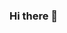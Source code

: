 ### Hi there 👋

<!--
**VerySecretXD/VerySecretXD** is a ✨ _special_ ✨ repository because its `README.md` (this file) appears on your GitHub profile.

Here are some ideas to get you started:

- 🔭 I’m currently working on github
- 🌱 I’m currently learning github
- 👯 I’m looking to collaborate on everything
- 🤔 I’m looking for help with jkuser
- 💬 Ask me about my github
- 📫 How to reach me: no
- 😄 Pronouns: En En En 38
- ⚡ Fun fact: lol not fun facts / nie ma faktów
-->
